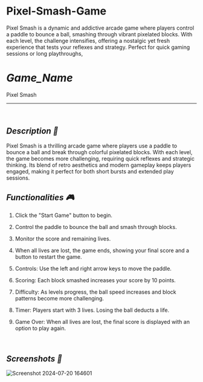 # Pixel-Smash-Game
Pixel Smash is a dynamic and addictive arcade game where players control a paddle to bounce a ball, smashing through vibrant pixelated blocks. With each level, the challenge intensifies, offering a nostalgic yet fresh experience that tests your reflexes and strategy. Perfect for quick gaming sessions or long playthroughs,

# *Game_Name* 
Pixel Smash

---

<br>

## *Description 📃*
Pixel Smash is a thrilling arcade game where players use a paddle to bounce a ball and break through colorful pixelated blocks. With each level, the game becomes more challenging, requiring quick reflexes and strategic thinking. Its blend of retro aesthetics and modern gameplay keeps players engaged, making it perfect for both short bursts and extended play sessions.

## *Functionalities 🎮*

1. Click the "Start Game" button to begin.
2. Control the paddle to bounce the ball and smash through blocks.
3. Monitor the score and remaining lives.
4. When all lives are lost, the game ends, showing your final score and a button to restart the game.

1. Controls: Use the left and right arrow keys to move the paddle.
2. Scoring: Each block smashed increases your score by 10 points.
3. Difficulty: As levels progress, the ball speed increases and block patterns become more challenging.
4. Timer: Players start with 3 lives. Losing the ball deducts a life.
5. Game Over: When all lives are lost, the final score is displayed with an option to play again.

<br>

## *Screenshots 📸*
![Screenshot 2024-07-20 164601](https://github.com/user-attachments/assets/8a82b686-68c0-44ca-a1b0-9fe5c27c0e85)
